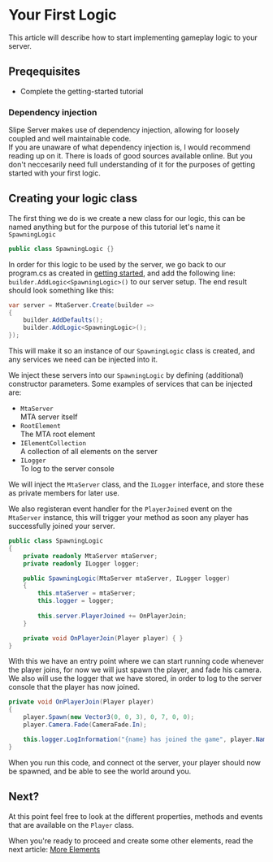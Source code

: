 # Your First Logic

This article will describe how to start implementing gameplay logic to your server.

## Preqequisites
- Complete the getting-started tutorial

### Dependency injection
Slipe Server makes use of dependency injection, allowing for loosely coupled and well maintainable code.  
If you are unaware of what dependency injection is, I would recommend reading up on it. There is loads of good sources available online. But you don't neccesarily need full understanding of it for the purposes of getting started with your first logic.


## Creating your logic class
The first thing we do is we create a new class for our logic, this can be named anything but for the purpose of this tutorial let's name it `SpawningLogic`

```cs
public class SpawningLogic {}
```

In order for this logic to be used by the server, we go back to our program.cs as created in [getting started](/articles/getting-started.html), and add the following line: `builder.AddLogic<SpawningLogic>()` to our server setup. The end result should look something like this:
```cs
var server = MtaServer.Create(builder =>
{
    builder.AddDefaults();
    builder.AddLogic<SpawningLogic>();
});
```

This will make it so an instance of our `SpawningLogic` class is created, and any services we need can be injected into it.

We inject these servers into our `SpawningLogic` by defining (additional) constructor parameters. Some examples of services that can be injected are: 
- `MtaServer`  
  MTA server itself
- `RootElement`  
  The MTA root element
- `IElementCollection`  
  A collection of all elements on the server
- `ILogger`  
  To log to the server console

We will inject the `MtaServer` class, and the `ILogger` interface, and store these as private members for later use.  

We also registeran event handler for the `PlayerJoined` event on the `MtaServer` instance, this will trigger your method as soon any player has successfully joined your server.

```cs
public class SpawningLogic
{
    private readonly MtaServer mtaServer;
    private readonly ILogger logger;

    public SpawningLogic(MtaServer mtaServer, ILogger logger)
    {
        this.mtaServer = mtaServer;
        this.logger = logger;
        
        this.server.PlayerJoined += OnPlayerJoin;
    }

    private void OnPlayerJoin(Player player) { }
}
```

With this we have an entry point where we can start running code whenever the player joins, for now we will just spawn the player, and fade his camera.  
We also will use the logger that we have stored, in order to log to the server console that the player has now joined.

```cs
private void OnPlayerJoin(Player player)
{
    player.Spawn(new Vector3(0, 0, 3), 0, 7, 0, 0);
    player.Camera.Fade(CameraFade.In);

    this.logger.LogInformation("{name} has joined the game", player.Name);
}
```

When you run this code, and connect ot the server, your player should now be spawned, and be able to see the world around you.

## Next?

At this point feel free to look at the different properties, methods and events that are available on the `Player` class.   

When you're ready to proceed and create some other elements, read the next article: [More Elements](/articles/more-elements.html)